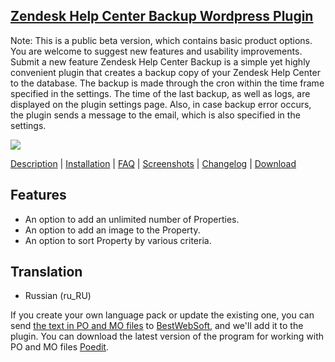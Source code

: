 <a href="http://bestwebsoft.com/products/realty/" target=_blank>Zendesk Help Center Backup Wordpress Plugin</a>  
----------------------------------------

Note: This is a public beta version, which contains basic product options. You are welcome to suggest new features and usability improvements. Submit a new feature
Zendesk Help Center Backup is a simple yet highly convenient plugin that creates a backup copy of your Zendesk Help Center to the database. The backup is made through the cron within the time frame specified in the settings. The time of the last backup, as well as logs, are displayed on the plugin settings page. Also, in case backup error occurs, the plugin sends a message to the email, which is also specified in the settings.

<img src="http://bestwebsoft.com/wp-content/uploads/2015/03/realty-banner-website.jpg"/>

<a href="http://bestwebsoft.com/products/realty/description" target=_blank>Description</a> | 
<a href="http://bestwebsoft.com/products/realty/installation" target=_blank>Installation</a> | 
<a href="http://bestwebsoft.com/products/realty/faq" target=_blank>FAQ</a> | 
<a href="http://bestwebsoft.com/products/realty/screenshots" target=_blank>Screenshots</a> | 
<a href="http://bestwebsoft.com/products/realty/changelog" target=_blank>Changelog</a> | 
<a href="http://bestwebsoft.com/products/realty/download" target=_blank>Download</a>


Features
-----------------------------
* An option to add an unlimited number of Properties. 
* An option to add an image to the Property.
* An option to sort Property by various criteria.

Translation
-----------------------------
* Russian (ru_RU)

If you create your own language pack or update the existing one, you can send <a href="http://codex.wordpress.org/Translating_WordPress" target="_blank">the text in PO and MO files</a> to <a href="http://support.bestwebsoft.com" target="_blank">BestWebSoft</a>, and we'll add it to the plugin. You can download the latest version of the program for working with PO and MO files <a href="http://www.poedit.net/download.php" target="_blank">Poedit</a>.
